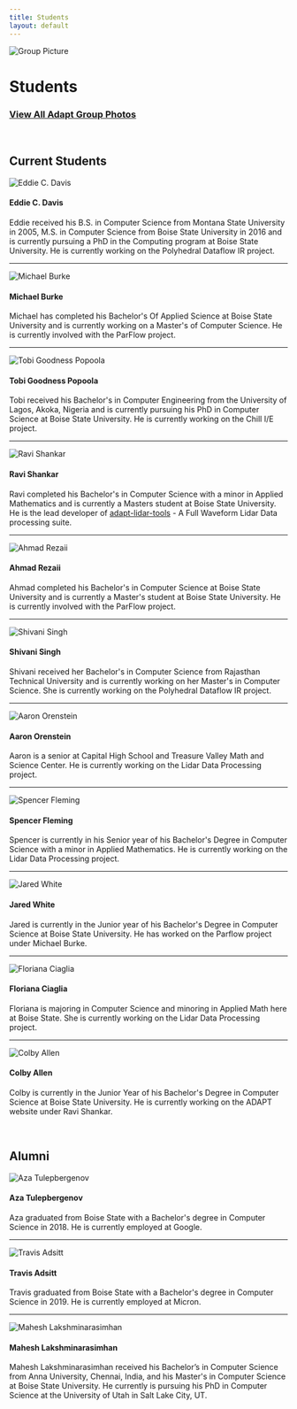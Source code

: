 ```yaml
---
title: Students
layout: default
---
```


![Group Picture](/assets/img/group/group2.jpg)

# Students

### [View All Adapt Group Photos](group.md)

<br>

## Current Students

![Eddie C. Davis](/assets/img/Eddie.jpg)

#### Eddie C. Davis

Eddie received his B.S. in Computer Science from Montana State University in 2005,  M.S. in Computer Science from Boise State University in 2016 and is currently pursuing a PhD in the Computing program at Boise State University. He is currently working on the Polyhedral Dataflow IR project.

* * *

![Michael Burke](/assets/img/Michael.jpg)

#### Michael Burke

Michael has completed his Bachelor's Of Applied Science at Boise State University and is currently working on a Master's of Computer Science. He is currently involved with the ParFlow project.

* * *

![Tobi Goodness Popoola](/assets/img/Tobi.jpg)

#### Tobi Goodness Popoola

Tobi received his Bachelor's in Computer Engineering from the University of Lagos, Akoka, Nigeria and is currently pursuing his PhD in Computer Science at Boise State University. He is currently working on the Chill I/E project.

* * *

![Ravi Shankar](/assets/img/Ravi.png)

#### Ravi Shankar

Ravi completed his Bachelor's in Computer Science with a minor in Applied Mathematics and is currently a Masters student at Boise State University. He is the lead developer of [adapt-lidar-tools](https://github.com/BoiseState-AdaptLab/adapt-lidar-tools) - A Full Waveform Lidar Data processing suite.

* * *

![Ahmad Rezaii](/assets/img/Ahmad.png)

#### Ahmad Rezaii

Ahmad completed his Bachelor's in Computer Science at Boise State University and is currently a Master's student at Boise State University. He is currently involved with the ParFlow project.

* * *

![Shivani Singh](/assets/img/Shivani.jpg)

#### Shivani Singh

Shivani received her Bachelor's in Computer Science from Rajasthan Technical University and is currently working on her Master's in Computer Science. She is currently working on the Polyhedral Dataflow IR project.

* * *

![Aaron Orenstein](/assets/img/Aaron.jpg)

#### Aaron Orenstein

Aaron is a senior at Capital High School and Treasure Valley Math and Science Center. He is currently working on the Lidar Data Processing project.

* * *

![Spencer Fleming](/assets/img/Spencer.jpg)

#### Spencer Fleming

Spencer is currently in his Senior year of his Bachelor's Degree in Computer Science with a minor in Applied Mathematics. He is currently working on the Lidar Data Processing project.

* * *

![Jared White](/assets/img/Jared.jpg)

#### Jared White

Jared is currently in the Junior year of his Bachelor's Degree in Computer Science at Boise State University. He has worked on the Parflow project under Michael Burke.

* * *

![Floriana Ciaglia](/assets/img/Floriana.jpg)

#### Floriana Ciaglia

Floriana is majoring in Computer Science and minoring in Applied Math here at Boise State. She is currently working on the Lidar Data Processing project.

* * *

![Colby Allen](/assets/img/Colby.jpg)

#### Colby Allen

Colby is currently in the Junior Year of his Bachelor's Degree in Computer Science at Boise State University. He is currently working on the ADAPT website under Ravi Shankar.

<br>

## Alumni

![Aza Tulepbergenov](/assets/img/Aza.jpg)

#### Aza Tulepbergenov

Aza graduated from Boise State with a Bachelor's degree in Computer Science in 2018. He is currently employed at Google.

* * *

![Travis Adsitt](/assets/img/Travis.jpg)

#### Travis Adsitt

Travis graduated from Boise State with a Bachelor's degree in Computer Science in 2019. He is currently employed at Micron.

* * *

![Mahesh Lakshminarasimhan](/assets/img/Mahesh.png)

#### Mahesh Lakshminarasimhan

Mahesh Lakshminarasimhan received his Bachelor’s in Computer Science from Anna University, Chennai, India, and his Master's in Computer Science at Boise State University. He currently is pursuing his PhD in Computer Science at the University of Utah in Salt Lake City, UT.
